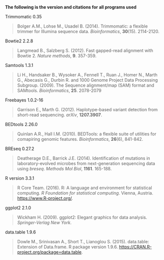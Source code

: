 **The following is the version and citations for all programs used**

Trimmomatic 0.35
> Bolger A.M., Lohse M., Usadel B. (2014). Trimmomatic: a flexible trimmer for Illumina sequence data. *Bioinformatics*, **30**(15). 2114-2120.

Bowtie2 2.2.8
> Langmead B., Salzberg S. (2012). Fast gapped-read alignment with Bowtie 2. *Nature methods*, **9**. 357-359.

Samtools 1.3.1
> Li H., Handsaker B., Wysoker A., Fennell T., Ruan J., Homer N., Marth G., Abecasis G., Durbin R. and 1000 Genome Project Data Processing Subgroup. (2009). The Sequence alignment/map (SAM) format and SAMtools. *Bioinformatics*, **25**. 2078-2079

Freebayes 1.0.2-16
> Garrison E., Marth G. (2012). Haplotype-based variant detection from short-read sequencing. *arXiv*, **1207.3907**.

BEDtools 2.26.0
> Quinlan A.R., Hall I.M. (2010). BEDTools: a flexible suite of utilities for comapiring genomic features. *Bioinformatics*, **26**(6), 841-842.

BREseq 0.27.2
> Deatherage D.E., Barrick J.E. (2014). Identification of mutations in laboratory-evolved microbes from next-generation sequencing data using *breseq*. *Methods Mol Biol*, **1161**. 165-188.

R version 3.3.1
> R Core Team. (2016). R: A language and environment for statistical computing. *R Foundation for statistical computing*. Vienna, Austria. https://www.R-project.org/.


ggplot2 2.1.0
> Wickham H. (2009). ggplot2: Elegant graphics for data analysis. *Springer-Verlag New York*.

data.table 1.9.6
> Dowle M., Srinivasan A., Short T., Lianoglou S. (2015). data.table: Extension of Data.frame. R package version 1.9.6. https://CRAN.R-project.org/package=data.table.



